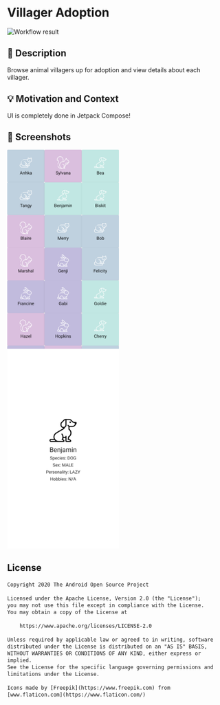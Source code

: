 # Villager Adoption

<!--- Replace <OWNER> with your Github Username and <REPOSITORY> with the name of your repository. -->
<!--- You can find both of these in the url bar when you open your repository in github. -->
![Workflow result](https://github.com/jasminelai/android-compose-1/workflows/Check/badge.svg)


## :scroll: Description
<!--- Describe your app in one or two sentences -->
Browse animal villagers up for adoption and view details about each villager.

## :bulb: Motivation and Context
<!--- Optionally point readers to interesting parts of your submission. -->
<!--- What are you especially proud of? -->
UI is completely done in Jetpack Compose!

## :camera_flash: Screenshots
<!-- You can add more screenshots here if you like -->
<img src="/results/screenshot_1.png" width="260">&emsp;<img src="/results/screenshot_2.png" width="260">

## License
```
Copyright 2020 The Android Open Source Project

Licensed under the Apache License, Version 2.0 (the "License");
you may not use this file except in compliance with the License.
You may obtain a copy of the License at

    https://www.apache.org/licenses/LICENSE-2.0

Unless required by applicable law or agreed to in writing, software
distributed under the License is distributed on an "AS IS" BASIS,
WITHOUT WARRANTIES OR CONDITIONS OF ANY KIND, either express or implied.
See the License for the specific language governing permissions and
limitations under the License.

Icons made by [Freepik](https://www.freepik.com) from [www.flaticon.com](https://www.flaticon.com/)
```